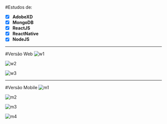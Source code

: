 #Estudos de:
- [x] **AdobeXD**
- [x] **MongoDB**
- [x] **ReactJS**
- [x] **ReactNative**
- [x] **NodeJS**

_____

#Versão Web
![w1](https://user-images.githubusercontent.com/39570139/90969020-cac9be80-e4c9-11ea-8d65-e3720b2e8e2e.png)

![w2](https://user-images.githubusercontent.com/39570139/90969021-cb625500-e4c9-11ea-9336-a677124e247a.png)

![w3](https://user-images.githubusercontent.com/39570139/90969022-cbfaeb80-e4c9-11ea-9708-3220e7ca96ab.png)

___

#Versão Mobile
![m1](https://user-images.githubusercontent.com/39570139/90969016-c8fffb00-e4c9-11ea-9c2f-1fa173b3a3b5.png)

![m2](https://user-images.githubusercontent.com/39570139/90969017-ca312800-e4c9-11ea-8aa4-7a38c7d387c0.png)

![m3](https://user-images.githubusercontent.com/39570139/90969018-ca312800-e4c9-11ea-957b-755730b48841.png)

![m4](https://user-images.githubusercontent.com/39570139/90969019-cac9be80-e4c9-11ea-914f-4c0de8c6751d.png)

